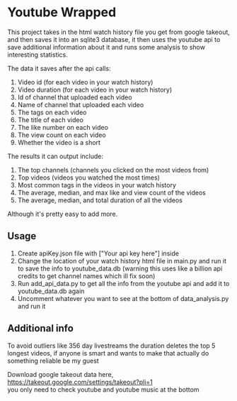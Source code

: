# Youtube Wrapped

This project takes in the html watch history file you get from google takeout,
and then saves it into an sqlite3 database, it then uses the youtube api to save additional information
about it and runs some analysis to show interesting statistics. <br>

The data it saves after the api calls:
1. Video id (for each video in your watch history)
2. Video duration (for each video in your watch history)
3. Id of channel that uploaded each video
4. Name of channel that uploaded each video
5. The tags on each video
6. The title of each video
7. The like number on each video
8. The view count on each video
9. Whether the video is a short

The results it can output include:
1. The top channels (channels you clicked on the most videos from)
2. Top videos (videos you watched the most times)
3. Most common tags in the videos in your watch history
4. The average, median, and max like and view count of the videos
5. The average, median, and total duration of all the videos <br>

Although it's pretty easy to add more.

## Usage
1. Create apiKey.json file with ["Your api key here"] inside
2. Change the location of your watch history html file in main.py and run it
to save the info to youtube_data.db (warning this uses like a billion api credits to get channel names which ill fix soon)
3. Run add_api_data.py to get all the info from the youtube api and add it to youtube_data.db again
4. Uncomment whatever you want to see at the bottom of data_analysis.py and run it

## Additional info

To avoid outliers like 356 day livestreams the duration deletes the top 5 longest videos, if
anyone is smart and wants to make that actually do something reliable be my guest

Download google takeout data here, https://takeout.google.com/settings/takeout?pli=1  
you only need to check youtube and youtube music at the bottom